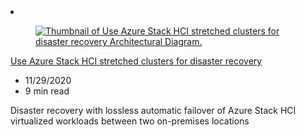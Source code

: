 <!-- This file is automatically generated by build/architectures/build_index.py. Any updates will be lost. -->

<!-- markdownlint-disable MD033 -->

<li class="grid-item item-column" data-categories="Hybrid Management and Governance ">
<article class="card">
    <div class="card-header has-margin-bottom-none" aria-hidden="true">
        <figure class="image diagram has-height-175 has-overflow-hidden level">
            <a href="/azure/architecture/hybrid/azure-stack-hci-dr"><img src="/azure/architecture/browse/thumbs/azure-stack-hci-dr.png" class="diagram" alt="Thumbnail of Use Azure Stack HCI stretched clusters for disaster recovery Architectural Diagram." data-linktype="relative-path"></a>
        </figure>
    </div>
    <div class="card-content">
        <a class="card-content-title has-margin-top-none" href="/azure/architecture/hybrid/azure-stack-hci-dr">
            <p>Use Azure Stack HCI stretched clusters for disaster recovery</p>
        </a>
        <ul class="card-content-metadata">
            <li>11/29/2020</li>
            <li>9 min read</li>
        </ul>
        <p class="card-content-description">Disaster recovery with lossless automatic failover of Azure Stack HCI virtualized workloads between two on-premises locations</p>
        <div class="bottom-to-top-fade is-hidden-mobile"></div>
    </div>
</article>
</li>
